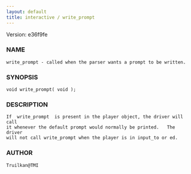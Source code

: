 ```yaml
---
layout: default
title: interactive / write_prompt
---
```


Version: e36f9fe




### NAME
    write_prompt - called when the parser wants a prompt to be written.


### SYNOPSIS
    void write_prompt( void );


### DESCRIPTION
    If  write_prompt  is present in the player object, the driver will call
    it whenever the default prompt would normally be printed.   The  driver
    will not call write_prompt when the player is in input_to or ed.


### AUTHOR
    Truilkan@TMI



